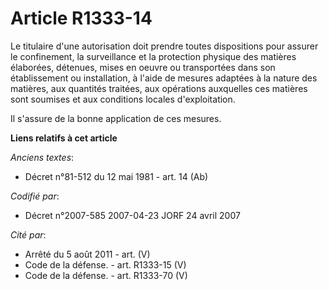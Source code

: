 # Article R1333-14

Le titulaire d'une autorisation doit prendre toutes dispositions pour assurer le confinement, la surveillance et la
protection physique des matières élaborées, détenues, mises en oeuvre ou transportées dans son établissement ou installation,
à l'aide de mesures adaptées à la nature des matières, aux quantités traitées, aux opérations auxquelles ces matières sont
soumises et aux conditions locales d'exploitation.

Il s'assure de la bonne application de ces mesures.

**Liens relatifs à cet article**

_Anciens textes_:

  - Décret n°81-512 du 12 mai 1981 - art. 14 (Ab)

_Codifié par_:

  - Décret n°2007-585 2007-04-23 JORF 24 avril 2007

_Cité par_:

  - Arrêté du 5 août 2011 - art. (V)
  - Code de la défense. - art. R1333-15 (V)
  - Code de la défense. - art. R1333-70 (V)
